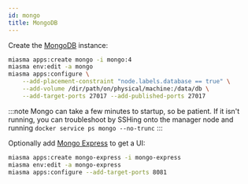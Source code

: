 ```yaml
---
id: mongo
title: MongoDB
---
```


Create the [MongoDB](https://hub.docker.com/_/mongo/) instance:

```bash
miasma apps:create mongo -i mongo:4
miasma env:edit -a mongo
miasma apps:configure \
    --add-placement-constraint "node.labels.database == true" \
    --add-volume /dir/path/on/physical/machine:/data/db \
    --add-target-ports 27017 --add-published-ports 27017
```

:::note
Mongo can take a few minutes to startup, so be patient. If it isn't running, you can troubleshoot by SSHing onto the manager node and running `docker service ps mongo --no-trunc`
:::

Optionally add [Mongo Express](https://hub.docker.com/_/mongo-express/) to get a UI:

```bash
miasma apps:create mongo-express -i mongo-express
miasma env:edit -a mongo-express
miasma apps:configure --add-target-ports 8081
```
